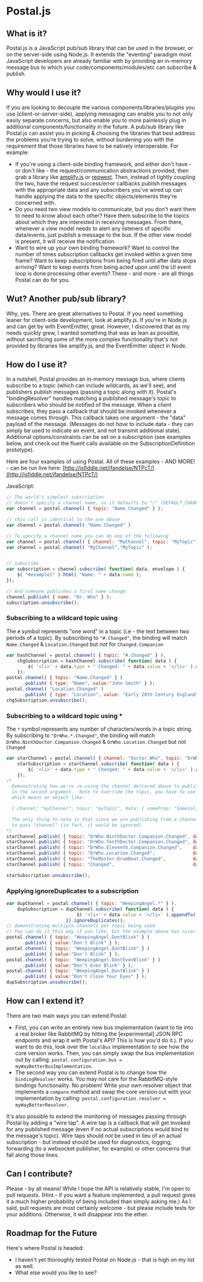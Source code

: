 # Postal.js

## What is it?
Postal.js is a JavaScript pub/sub library that can be used in the browser, or on the server-side using Node.js. It extends the "eventing" paradigm most JavaScript developers are already familiar with by providing an in-memory message bus to which your code/components/modules/etc can subscribe & publish.

## Why would I use it?
If you are looking to decouple the various components/libraries/plugins you use (client-or-server-side), applying messaging can enable you to not only easily separate concerns, but also enable you to more painlessly plug in additional components/functionality in the future.  A pub/sub library like Postal.js can assist you in picking & choosing the libraries that best address the problems you're trying to solve, without burdening you with the requirement that those libraries have to be natively interoperable.  For example:

* If you're using a client-side binding framework, and either don't have - or don't like - the request/communication abstractions provided, then grab a library like [amplify.js](http://amplifyjs.com) or [reqwest](https://github.com/ded/reqwest).  Then, instead of tightly coupling the two, have the request success/error callbacks publish messages with the appropriate data and any subscribers you've wired up can handle applying the data to the specific objects/elements they're concerned with.
* Do you need two view models to communicate, but you don't want them to need to know about each other?  Have them subscribe to the topics about which they are interested in receiving messages.  From there, whenever a view model needs to alert any listeners of specific data/events, just publish a message to the bus.  If the other view model is present, it will receive the notification.
* Want to wire up your own binding framework?  Want to control the number of times subscription callbacks get invoked within a given time frame? Want to keep subscriptions from being fired until after data stops arriving? Want to keep events from being acted upon until the UI event loop is done processing other events?  These - and more - are all things Postal can do for you.

## Wut?  Another pub/sub library?
Why, yes.  There are great alternatives to Postal.  If you need something leaner for client-side development, look at amplify.js.  If you're in Node.js and can get by with EventEmitter, great.  However, I discovered that as my needs quickly grew, I wanted something that was as lean as possible, without sacrificing some of the more complex functionality that's not provided by libraries like amplify.js, and the EventEmitter object in Node.

## How do I use it?
In a nutshell, Postal provides an in-memory message bus, where clients subscribe to a topic (which can include wildcards, as we'll see), and publishers publish messages (passing a topic along with it).  Postal's "bindingResolver" handles matching a published message's topic to subscribers who should be notified of the message.  When a client subscribes, they pass a callback that should be invoked whenever a message comes through.  This callback takes one argument - the "data" payload of the message.  (Messages do not *have* to include data - they can simply be used to indicate an event, and not transmit additional state).  Additional options/constraints can be set on a subscription (see examples below, and check out the fluent calls available on the SubscriptionDefinition prototype).

Here are four examples of using Postal.  All of these examples - AND MORE! - can be run live here: [http://jsfiddle.net/ifandelse/NTPcT/](http://jsfiddle.net/ifandelse/NTPcT/)

JavaScript:

```javascript
// The world's simplest subscription
// doesn't specify a channel name, so it defaults to "/" (DEFAULT_CHANNEL)
var channel = postal.channel( { topic: "Name.Changed" } );

// this call is identical to the one above
var channel = postal.channel( "Name.Changed" )

// To specify a channel name you can do one of the following
var channel = postal.channel( { channel: "MyChannel", topic: "MyTopic" } );
var channel = postal.channel( "MyChannel","MyTopic" );


// subscribe
var subscription = channel.subscribe( function( data, envelope ) {
	$( "#example1" ).html( "Name: " + data.name );
});

// And someone publishes a first name change:
channel.publish( { name: "Dr. Who" } );
subscription.unsubscribe();
```

### Subscribing to a wildcard topic using #

The `#` symbol represents "one word" in a topic (i.e - the text between two periods of a topic). By subscribing to `"#.Changed"`, the binding will match `Name.Changed` & `Location.Changed` but *not* for `Changed.Companion`

```javascript
var hashChannel = postal.channel( { topic: "#.Changed" } ),
    chgSubscription = hashChannel.subscribe( function( data ) {
        $( '<li>' + data.type + " Changed: " + data.value + '</li>' ).appendTo( "#example2" );
    });
postal.channel( { topic: "Name.Changed" } )
      .publish( { type: "Name", value:"John Smith" } );
postal.channel( "Location.Changed" )
      .publish( { type: "Location", value: "Early 20th Century England" } );
chgSubscription.unsubscribe();
```

### Subscribing to a wildcard topic using *

The `*` symbol represents any number of characters/words in a topic string. By subscribing to ``"DrWho.*.Changed"``, the binding will match `DrWho.NinthDoctor.Companion.Changed` & `DrWho.Location.Changed` but *not* `Changed`

```javascript
var starChannel = postal.channel( { channel: "Doctor.Who", topic: "DrWho.*.Changed" } ),
    starSubscription = starChannel.subscribe( function( data ) {
        $( '<li>' + data.type + " Changed: " + data.value + '</li>' ).appendTo( "#example3" );
    });
/*
  Demonstrating how we're re-using the channel delcared above to publish, but overriding the topic
  in the second argument.  Note to override the topic, you have to use the "envelope" structure,
  which means an object like:

  { channel: "myChannel", topic: "myTopic", data: { someProp: "SomeVal, moarData: "MoarValue" } };

  The only thing to note is that since we are publishing from a channel definition, you don't need
  to pass "channel" (in fact, it would be ignored)
*/
starChannel.publish( { topic: "DrWho.NinthDoctor.Companion.Changed", data: { type: "Name", value:"Rose"   } } );
starChannel.publish( { topic: "DrWho.TenthDoctor.Companion.Changed", data: { type: "Name", value:"Martha" } } );
starChannel.publish( { topic: "DrWho.Eleventh.Companion.Changed",    data: { type: "Name", value:"Amy"    } } );
starChannel.publish( { topic: "DrWho.Location.Changed",              data: { type: "Location", value: "The Library" } } );
starChannel.publish( { topic: "TheMaster.DrumBeat.Changed",          data: { type: "DrumBeat", value: "This won't trigger any subscriptions" } } );
starChannel.publish( { topic: "Changed",                             data: { type: "Useless", value: "This won't trigger any subscriptions either" } } );

starSubscription.unsubscribe();
```

### Applying ignoreDuplicates to a subscription

```javascript
var dupChannel = postal.channel( { topic: "WeepingAngel.*" } ),
    dupSubscription = dupChannel.subscribe( function( data ) {
                          $( '<li>' + data.value + '</li>' ).appendTo( "#example4" );
                      }).ignoreDuplicates();
// demonstrating multiple channels per topic being used
// You can do it this way if you like, but the example above has nicer syntax (and *much* less overhead)
postal.channel( { topic: "WeepingAngel.DontBlink" } )
      .publish( { value:"Don't Blink" } );
postal.channel( { topic: "WeepingAngel.DontBlink" } )
      .publish( { value:"Don't Blink" } );
postal.channel( { topic: "WeepingAngel.DontEvenBlink" } )
      .publish( { value:"Don't Even Blink" } );
postal.channel( { topic: "WeepingAngel.DontBlink" } )
      .publish( { value:"Don't Close Your Eyes" } );
dupSubscription.unsubscribe();
```

## How can I extend it?
There are two main ways you can extend Postal:

* First, you can write an entirely new bus implementation (want to tie into a real broker like RabbitMQ by hitting the [experimental] JSON RPC endpoints and wrap it with Postal's API?  This is how you'd do it.).  If you want to do this, look over the `localBus` implementation to see how the core version works.  Then, you can simply swap the bus implementation out by calling: `postal.configuration.bus = myWayBetterBusImplementation`.
* The second way you can extend Postal is to change how the `bindingResolver` works.  You may not care for the RabbitMQ-style bindings functionality.  No problem!  Write your own resolver object that implements a `compare` method and swap the core version out with your implementation by calling: `postal.configuration.resolver = myWayBetterResolver`.

It's also possible to extend the monitoring of messages passing through Postal by adding a "wire tap".  A wire tap is a callback that will get invoked for any published message (even if no actual subscriptions would bind to the message's topic).  Wire taps should _not_ be used in lieu of an actual subscription - but instead should be used for diagnostics, logging, forwarding (to a websocket publisher, for example) or other concerns that fall along those lines.

## Can I contribute?
Please - by all means!  While I hope the API is relatively stable, I'm open to pull requests.  (Hint - if you want a feature implemented, a pull request gives it a much higher probability of being included than simply asking me.)  As I said, pull requests are most certainly welcome - but please include tests for your additions.  Otherwise, it will disappear into the ether.

## Roadmap for the Future
Here's where Postal is headed:

* I haven't yet thoroughly tested Postal on Node.js - that is high on my list as well.
* What else would you like to see?